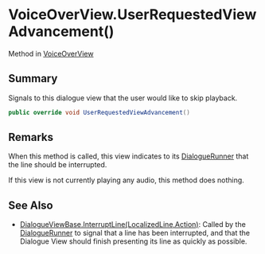 # VoiceOverView.UserRequestedViewAdvancement()

Method in [VoiceOverView](api/csharp/yarn.unity.voiceoverview.md)

## Summary


Signals to this dialogue view that the user would like to skip
playback.


```csharp
public override void UserRequestedViewAdvancement()
```

## Remarks

<p>
When this method is called, this view indicates to its <a href="yarn.unity.dialoguerunner.md">DialogueRunner</a> that the line should be interrupted.
</p> <p>
If this view is not currently playing any audio, this method does
nothing.
</p>

## See Also

* [DialogueViewBase.InterruptLine\(LocalizedLine,Action\)](api/csharp/yarn.unity.dialogueviewbase.interruptline.md): Called by the  <a href="yarn.unity.dialoguerunner.md">DialogueRunner</a>  to signal that a line has been interrupted, and that the Dialogue View should finish presenting its line as quickly as possible.

